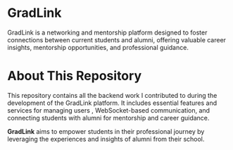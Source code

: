 # GradLink  

GradLink is a networking and mentorship platform designed to foster connections between current students and alumni, offering valuable career insights, mentorship opportunities, and professional guidance.  

# About This Repository  

This repository contains all the backend work I contributed to during the development of the GradLink platform. It includes essential features and services for managing users , WebSocket-based communication, and connecting students with alumni for mentorship and career guidance.  





**GradLink** aims to empower students in their professional journey by leveraging the experiences and insights of alumni from their school.  



